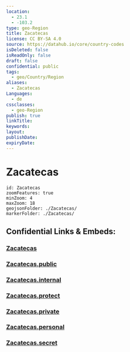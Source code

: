 ```yaml
---
location:
  - 23.1
  - -103.2
type: geo-Region
title: Zacatecas
license: CC BY-SA 4.0
source: https://datahub.io/core/country-codes
isDeleted: false
isReadOnly: false
draft: false
confidential: public
tags:
  - geo/Country/Region
aliases:
  - Zacatecas
Languages:
  - de
cssclasses:
  - geo-Region
publish: true
linkTitle:
keywords:
layout:
publishDate:
expiryDate:
---
```


# Zacatecas

```leaflet
id: Zacatecas
zoomFeatures: true 
minZoom: 4 
maxZoom: 18
geojsonFolder: ./Zacatecas/
markerFolder: ./Zacatecas/
```


## Confidential Links & Embeds: 

### [Zacatecas](/_Standards/Earth/Continent/America~Central/Mexico/States~Mexico/Zacatecas.md) 

### [Zacatecas.public](/_public/Earth/Continent/America~Central/Mexico/States~Mexico/Zacatecas.public.md) 

### [Zacatecas.internal](/_internal/Earth/Continent/America~Central/Mexico/States~Mexico/Zacatecas.internal.md) 

### [Zacatecas.protect](/_protect/Earth/Continent/America~Central/Mexico/States~Mexico/Zacatecas.protect.md) 

### [Zacatecas.private](/_private/Earth/Continent/America~Central/Mexico/States~Mexico/Zacatecas.private.md) 

### [Zacatecas.personal](/_personal/Earth/Continent/America~Central/Mexico/States~Mexico/Zacatecas.personal.md) 

### [Zacatecas.secret](/_secret/Earth/Continent/America~Central/Mexico/States~Mexico/Zacatecas.secret.md)

